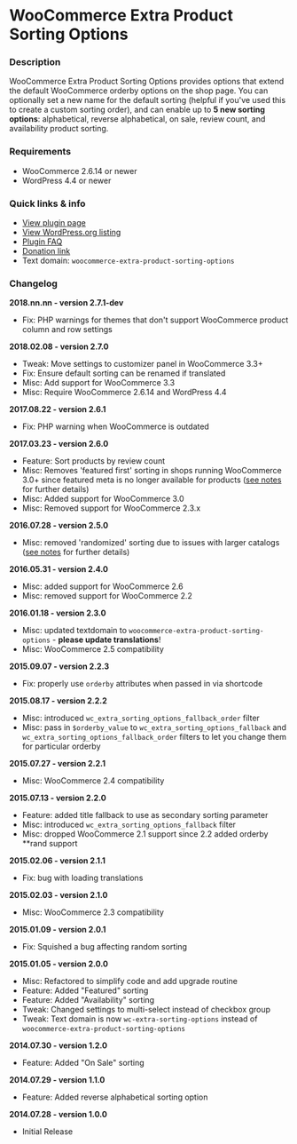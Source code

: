 # WooCommerce Extra Product Sorting Options
 
### Description 

WooCommerce Extra Product Sorting Options provides options that extend the default WooCommerce orderby options on the shop page. You can optionally set a new name for the default sorting (helpful if you've used this to create a custom sorting order), and can enable up to **5 new sorting options**: alphabetical, reverse alphabetical, on sale, review count, and availability product sorting.

### Requirements

 - WooCommerce 2.6.14 or newer
 - WordPress 4.4 or newer

### Quick links &amp; info

 - [View plugin page](http://www.skyverge.com/product/woocommerce-extra-product-sorting-options/)
 - [View WordPress.org listing](https://wordpress.org/plugins/woocommerce-extra-product-sorting-options/)
 - [Plugin FAQ](https://wordpress.org/plugins/woocommerce-extra-product-sorting-options/#faq)
 - [Donation link](https://www.paypal.com/cgi-bin/webscr?cmd=_xclick&business=paypal@skyverge.com&item_name=Donation+for+WooCommerce+Extra+Product+Sorting)
 - Text domain: `woocommerce-extra-product-sorting-options`

### Changelog

**2018.nn.nn - version 2.7.1-dev**
 * Fix: PHP warnings for themes that don't support WooCommerce product column and row settings

**2018.02.08 - version 2.7.0**   
 * Tweak: Move settings to customizer panel in WooCommerce 3.3+
 * Fix: Ensure default sorting can be renamed if translated
 * Misc: Add support for WooCommerce 3.3
 * Misc: Require WooCommerce 2.6.14 and WordPress 4.4

**2017.08.22 - version 2.6.1**   
 * Fix: PHP warning when WooCommerce is outdated

**2017.03.23 - version 2.6.0**   
 * Feature: Sort products by review count
 * Misc: Removes 'featured first' sorting in shops running WooCommerce 3.0+ since featured meta is no longer available for products ([see notes](http://wordpress.org/plugins/woocommerce-extra-product-sorting-options/other_notes/) for further details)
 * Misc: Added support for WooCommerce 3.0
 * Misc: Removed support for WooCommerce 2.3.x

**2016.07.28 - version 2.5.0**   
 * Misc: removed 'randomized' sorting due to issues with larger catalogs ([see notes](http://wordpress.org/plugins/woocommerce-extra-product-sorting-options/other_notes/) for further details)

**2016.05.31 - version 2.4.0**   
 * Misc: added support for WooCommerce 2.6
 * Misc: removed support for WooCommerce 2.2

**2016.01.18 - version 2.3.0**   
 * Misc: updated textdomain to `woocommerce-extra-product-sorting-options` - **please update translations**!
 * Misc: WooCommerce 2.5 compatibility

**2015.09.07 - version 2.2.3**   
 * Fix: properly use `orderby` attributes when passed in via shortcode

**2015.08.17 - version 2.2.2**   
 * Misc: introduced `wc_extra_sorting_options_fallback_order` filter
 * Misc: pass in `$orderby_value` to `wc_extra_sorting_options_fallback` and `wc_extra_sorting_options_fallback_order` filters to let you change them for particular orderby

**2015.07.27 - version 2.2.1**   
 * Misc: WooCommerce 2.4 compatibility

**2015.07.13 - version 2.2.0**   
 * Feature: added title fallback to use as secondary sorting parameter
 * Misc: introduced `wc_extra_sorting_options_fallback` filter
 * Misc: dropped WooCommerce 2.1 support since 2.2 added orderby **rand support

**2015.02.06 - version 2.1.1**   
 * Fix: bug with loading translations

**2015.02.03 - version 2.1.0**   
 * Misc: WooCommerce 2.3 compatibility

**2015.01.09 - version 2.0.1**   
 * Fix: Squished a bug affecting random sorting

**2015.01.05 - version 2.0.0**   
 * Misc: Refactored to simplify code and add upgrade routine
 * Feature: Added "Featured" sorting
 * Feature: Added "Availability" sorting
 * Tweak: Changed settings to multi-select instead of checkbox group
 * Tweak: Text domain is now `wc-extra-sorting-options` instead of `woocommerce-extra-product-sorting-options`

**2014.07.30 - version 1.2.0**   
 * Feature: Added "On Sale" sorting

**2014.07.29 - version 1.1.0**   
 * Feature: Added reverse alphabetical sorting option

**2014.07.28 - version 1.0.0**   
 * Initial Release
